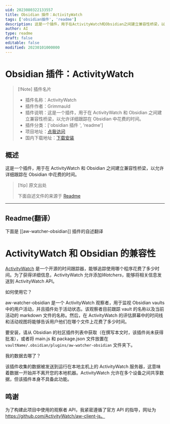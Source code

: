 ```yaml
---
uid: 2023080322133557
title: Obsidian 插件：ActivityWatch
tags: ['obsidian插件', 'readme']
description: 这是一个插件，用于在ActivityWatch和Obsidian之间建立兼容性桥梁，以允许详细跟踪在Obsidian中花费的时间。
author: AI
type: readme
draft: false
editable: false
modified: 20230101000000
---
```


# Obsidian 插件：ActivityWatch

> [!Note] 插件名片
> - 插件名称：ActivityWatch
> - 插件作者：Grimmauld
> - 插件说明：这是一个插件，用于在 ActivityWatch 和 Obsidian 之间建立兼容性桥梁，以允许详细跟踪在 Obsidian 中花费的时间。
> - 插件分类：['obsidian 插件 ', 'readme']
> - 项目地址：[点我访问](https://github.com/LordGrimmauld/aw-watcher-obsidian)
> - 国内下载地址：[下载安装](https://pkmer.cn/products/plugin/pluginMarket/?aw-watcher-obsidian)

## 概述

这是一个插件，用于在 ActivityWatch 和 Obsidian 之间建立兼容性桥梁，以允许详细跟踪在 Obsidian 中花费的时间。

> [!tip] 原文出处
>
>下面自述文件的来源于 [Readme](https://ghproxy.net/https://raw.githubusercontent.com/LordGrimmauld/aw-watcher-obsidian/master/README.md)
>

---

## Readme(翻译）

下面是 [[aw-watcher-obsidian]] 插件的自述翻译

# ActivityWatch 和 Obsidian 的兼容性

[ActivityWatch](https://activitywatch.net/) 是一个开源的时间跟踪器，能够追踪使用哪个程序花费了多少时间。为了获得详细信息，ActivityWatch 允许添加*Watchers*，能够将相关信息发送到 ActivityWatch API。

如何使用它？

aw-watcher-obsidian 是一个 ActivityWatch 观察者，用于监视 Obsidian vaults 中的用户活动，并且插件处于活动状态。该观察者目前跟踪 vault 的名称以及当前活动的 markdown 文件的名称。然后，在 ActivityWatch 的评估屏幕中的时间线和活动视图将能够告诉用户他们在哪个文件上花费了多少时间。

要安装，请从 Obsidian 的社区插件列表中获取（在撰写本文时，该插件尚未获得批准），或者将 main.js 和 package.json 文件放置在 `vaultName/.obsidian/plugins/aw-watcher-obsidian` 文件夹下。

我的数据去哪了？

该插件收集的数据被发送到运行在本地主机上的 ActivityWatch 服务器，这意味着数据一开始并不离开您的本地机器。ActivityWatch 允许在多个设备之间共享数据，但该插件本身不具备此功能。

## 鸣谢

为了构建此项目中使用的观察者 API，我紧密遵循了官方 API 的指导，网址为<https://github.com/ActivityWatch/aw-client-js。>
